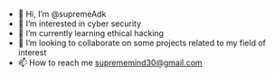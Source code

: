 - 👋 Hi, I’m @supremeAdk
- 👀 I’m interested in cyber security
- 🌱 I’m currently learning ethical hacking
- 💞️ I’m looking to collaborate on some projects related to my field of interest
- 📫 How to reach me suprememind30@gmail.com

<!---
supremeAdk/supremeAdk is a ✨ special ✨ repository because its `README.md` (this file) appears on your GitHub profile.
You can click the Preview link to take a look at your changes.
--->
